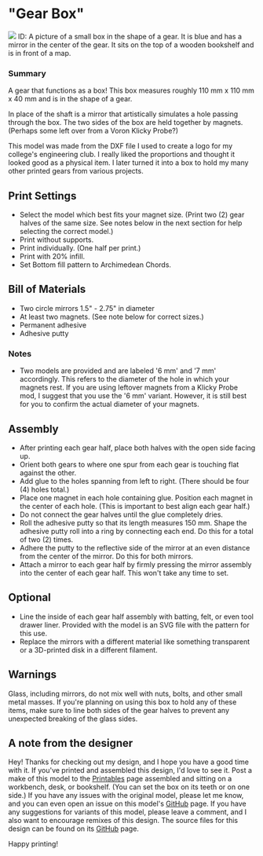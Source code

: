 # "Gear Box"

![](cover.png)
ID: A picture of a small box in the shape of a gear. It is blue and has a mirror in the center of the gear. It sits on the top of a wooden bookshelf and is in front of a map.

### Summary

A gear that functions as a box! This box measures roughly 110 mm x 110 mm x 40 mm and is in the shape of a gear.

In place of the shaft is a mirror that artistically simulates a hole passing through the box. The two sides of the box are held together by magnets. (Perhaps some left over from a Voron Klicky Probe?)

This model was made from the DXF file I used to create a logo for my college's engineering club. I really liked the proportions and thought it looked good as a physical item. I later turned it into a box to hold my many other printed gears from various projects.

## Print Settings

- Select the model which best fits your magnet size. (Print two (2) gear halves of the same size. See notes below in the next section for help selecting the correct model.)
- Print without supports.
- Print individually. (One half per print.)
- Print with 20% infill.
- Set Bottom fill pattern to Archimedean Chords.

## Bill of Materials

- Two circle mirrors 1.5" - 2.75" in diameter
- At least two magnets. (See note below for correct sizes.)
- Permanent adhesive
- Adhesive putty

### Notes

- Two models are provided and are labeled '6 mm' and '7 mm' accordingly. This refers to the diameter of the hole in which your magnets rest. If you are using leftover magnets from a Klicky Probe mod, I suggest that you use the '6 mm' variant. However, it is still best for you to confirm the actual diameter of your magnets.

## Assembly

- After printing each gear half, place both halves with the open side facing up.
- Orient both gears to where one spur from each gear is touching flat against the other.
- Add glue to the holes spanning from left to right. (There should be four (4) holes total.)
- Place one magnet in each hole containing glue. Position each magnet in the center of each hole. (This is important to best align each gear half.)
- Do not connect the gear halves until the glue completely dries.
- Roll the adhesive putty so that its length measures 150 mm. Shape the adhesive putty roll into a ring by connecting each end. Do this for a total of two (2) times.
- Adhere the putty to the reflective side of the mirror at an even distance from the center of the mirror. Do this for both mirrors.
- Attach a mirror to each gear half by firmly pressing the mirror assembly into the center of each gear half. This won't take any time to set.

## Optional

- Line the inside of each gear half assembly with batting, felt, or even tool drawer liner. Provided with the model is an SVG file with the pattern for this use.
- Replace the mirrors with a different material like something transparent or a 3D-printed disk in a different filament.

## Warnings

Glass, including mirrors, do not mix well with nuts, bolts, and other small metal masses. If you're planning on using this box to hold any of these items, make sure to line both sides of the gear halves to prevent any unexpected breaking of the glass sides.

## A note from the designer

Hey! Thanks for checking out my design, and I hope you have a good time with it. If you've printed and assembled this design, I'd love to see it. Post a make of this model to the [Printables](https://www.printables.com/model/510575-gear-box) page assembled and sitting on a workbench, desk, or bookshelf. (You can set the box on its teeth or on one side.) If you have any issues with the original model, please let me know, and you can even open an issue on this model's [GitHub](https://github.com/EvokeMadness/gear-box) page. If you have any suggestions for variants of this model, please leave a comment, and I also want to encourage remixes of this design. The source files for this design can be found on its [GitHub](https://github.com/EvokeMadness/gear-box) page.

Happy printing!